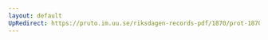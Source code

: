 ```yaml
---
layout: default
UpRedirect: https://pruto.im.uu.se/riksdagen-records-pdf/1870/prot-1870--fk--319/prot-1870--fk--319_017.pdf
---
```

